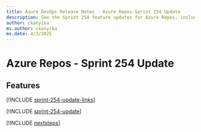 ```yaml
---
title: Azure DevOps Release Notes - Azure Repos Sprint 254 Update
description: See the Sprint 254 feature updates for Azure Repos, including next steps.
author: ckanyika
ms.author: ckanyika
ms.date: 4/3/2025
---
```


# Azure Repos - Sprint 254 Update

## Features

[!INCLUDE [sprint-254-update-links](../includes/repos/sprint-254-update-links.md)]

[!INCLUDE [sprint-254-update](../includes/repos/sprint-254-update.md)]

[!INCLUDE [nextsteps](../includes/nextsteps.md)]
